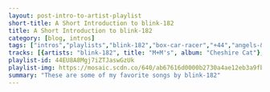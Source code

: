 ```yaml
---
layout: post-intro-to-artist-playlist
short-title: A Short Introduction to blink-182
title: A Short Introduction to blink-182
category: [blog, intros]
tags: ["intros","playlists","blink-182","box-car-racer","+44","angels-&-airwaves"]
tracks: [{artists: "blink-182", title: "M+M's", album: "Cheshire Cat"},{artists: "blink-182", title: "Enthused", album: "Dude Ranch"},{artists: "blink-182", title: "Online Songs", album: "Take Off Your Pants And Jacket"},{artists: "blink-182", title: "Untitled", album: "Dude Ranch"},{artists: "blink-182", title: "Violence - Album Version (Edited)", album: "blink-182 (explicit version) [Explicit Version]"},{artists: "Box Car Racer", title: "All Systems Go", album: "Box Car Racer"},{artists: "+44", title: "When Your Heart Stops Beating", album: "When Your Heart Stops Beating"},{artists: "blink-182", title: "Not Now", album: "Greatest Hits (Explicit Version)"},{artists: "blink-182", title: "What's My Age Again?", album: "Greatest Hits (Explicit Version)"},{artists: "blink-182", title: "Shut Up", album: "Take Off Your Pants And Jacket"},{artists: "blink-182", title: "Adam's Song", album: "Enema Of The State"},{artists: "blink-182", title: "Happy Holidays, You Bastard", album: "Take Off Your Pants And Jacket"},{artists: "blink-182", title: "Going Away To College", album: "Enema Of The State"},{artists: "+44", title: "Make You Smile", album: "When Your Heart Stops Beating"},{artists: "Angels & Airwaves", title: "It Hurts", album: "We Don't Need To Whisper"},{artists: "blink-182", title: "All The Small Things", album: "Enema Of The State"},{artists: "blink-182", title: "The Rock Show", album: "Take Off Your Pants And Jacket"},{artists: "blink-182", title: "I Miss You", album: "blink-182 (explicit version) [Explicit Version]"},{artists: "blink-182", title: "Stay Together For The Kids", album: "Take Off Your Pants And Jacket"},{artists: "blink-182", title: "Heart's All Gone", album: "Neighborhoods (Deluxe Version)"},{artists: "blink-182", title: "Dammit", album: "Greatest Hits (Explicit Version)"},{artists: "blink-182", title: "First Date", album: "Greatest Hits (Explicit Version)"},{artists: "blink-182", title: "Feeling This", album: "Greatest Hits (Explicit Version)"},{artists: "blink-182", title: "Man Overboard", album: "Greatest Hits (Explicit Version)"}]
playlist-id: 44EU8A8Mgj7iZTJaswGzUk
playlist-img: https://mosaic.scdn.co/640/ab67616d0000b2730a4ae12eb3a9fb7e3815001cab67616d0000b273330500a40905b093b134396aab67616d0000b27354a8f4f9158546472fbb7280ab67616d0000b27375a98bb95ef4bc7faffc3592
summary: "These are some of my favorite songs by blink-182"
---
```

